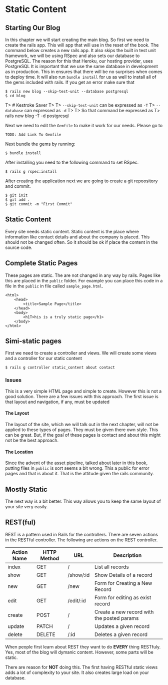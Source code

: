 # Static Content

## Starting Our Blog
In this chapter we will start creating the main blog. So first we need to create the rails app. This will app that will use in the reset of the book. The command below creates a new rails app. It also skips the built in test unit framework, we will be using RSpec and also sets our database to PostgreSQL. The reason for this that Heroku, our hosting provider, uses PostgreSQL It is important that we use the same database in development as in production. This in ensures that there will be no surprises when comes to deploy time. It will also run `bundle install` for us as well to install all of the gems included with rails. If you get an error make sure that

	$ rails new blog --skip-test-unit --database postgresql
	$ cd blog

T> # Kestroke Saver
T>
T> `--skip-test-unit` can be expressed as `-T`
T> `--database` can expressed as `-d`
T>
T> So that command be expressed as
T> rails new blog -T -d postgresql

Next we need to edit the `Gemfile` to make it work for our needs. Please go to

	TODO: Add Link To Gemfile

Next bundle the gems by running:

	$ bundle install

After installing you need to the following command to set RSpec.

	$ rails g rspec:install

After creating the application next we are going to create a git repoository and commit.

	$ git init
	$ git add .
	$ git commit -m "First Commit"

## Static Content
Every site needs static content. Static content is the place where information like contact details and about the company is placed. This should not be changed often. So it should be ok if place the content in the source code.


## Complete Static Pages

These pages are static. The are not changed in any way by rails. Pages like this are placed in the `public` folder. For example you can place this code in a file in the `public` in file called `sample_page.html`.

	<html>
		<head>
			<title>Sample Page</title>
		</head>
		<body>
			<h1T>his is a truly static page</h1>
		</body>
	</html>

## Simi-static pages
First we need to create a controller and views. We will create some views and a controller for our static content

    $ rails g controller static_content about contact


### Issues
This is a very simple HTML page and simple to create. However this is not a good solution. There are a few issues with this approach. The first issue is that layout and navigation, if any, must be updated

#### The Layout
The layout of the site, which we will talk out in the next chapter, will not be applied to these types of pages. They must be given there own style. This can be great.
But, if the goal of these pages is contact and about this might not be the best approach.

#### The Location
Since the advent of the asset pipeline, talked about later in this book, putting files in `public` is sort seems a bit wrong. This a public for error pages and that is about it. That is the attitude given the rails community.

## Mostly Static
The next way is a bit better. This way allows you to keep the same layout of your site very easily.

## REST(ful)
REST is a pattern used in Rails for the controllers. There are seven actions in the RESTful controller. The following are actions on the REST controller.

| Action Name | HTTP Method | URL              | Description                                |
|-------------|-------------|------------------|--------------------------------------------|
| index       |  GET        | /                | List all records                           |
| show        |  GET        | /show/:id        | Show Details of a record                   |
| new         |  GET        | /new             | Form for Creating a New Record             |
| edit        |  GET        | /edit/:id        | Form for editing as exist record           |
| create      |  POST       | /                | Create a new record with the posted params |
| update      |  PATCH      | /                | Updates a given record                     |
| delete      |  DELETE     | /:id             | Deletes a given record                     |




When people first learn about REST they want to do **EVERY** thing RESTfuly. Yes, most of the blog will dymanic content. However, some parts will be static.

There are reason for **NOT** doing this. The first having RESTful static views adds a lot of complexity to your site. It also creates large load on your database.
